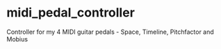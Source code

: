 midi_pedal_controller
=====================

Controller for my 4 MIDI guitar pedals - Space, Timeline, Pitchfactor and Mobius